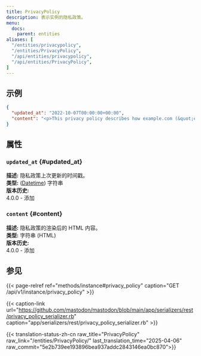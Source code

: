 ```yaml
---
title: PrivacyPolicy
description: 表示实例的隐私政策。
menu:
  docs:
    parent: entities
aliases: [
  "/entities/privacypolicy",
  "/entities/PrivacyPolicy",
  "/api/entities/privacypolicy",
  "/api/entities/PrivacyPolicy",
]
---
```


## 示例

```json
{
  "updated_at": "2022-10-07T00:00:00+00:00",
  "content": "<p>This privacy policy describes how example.com (&quot;example.com&quot;, &quot;we&quot;, &quot;us&quot;) collects,\nprotects and uses the personally identifiable information you may provide\nthrough the example.com website or its API.</p>\n\n<h1>What information do we collect?</h1>\n\n<ul>\n<li><strong>Basic account information</strong>: If you register on this server, you may be\nasked to enter a username, an e-mail address and a password.</li>\n<li><strong>Posts, following and other public information</strong>: The list of people you\nfollow is listed publicly, the same is true for your followers.</li>\n<li><strong>Direct and followers-only posts</strong>: All posts are stored and processed on the\nserver. You may\ntoggle an option to approve and reject new followers manually in the settings.\n<strong>Please keep in mind that the operators of the server and any receiving\nserver may view such messages</strong>, and that recipients may screenshot, copy or\notherwise re-share them. <strong>Do not share any sensitive information over\nMastodon.</strong></li>\n<li><strong>IPs and other metadata</strong>: When you log in, we record the IP address you log\nin from, as well as the name of your browser application.</li>\n</ul>\n\n<hr>\n\n<p>This document is CC-BY-SA. Originally adapted from the <a href=\"https://github.com/discourse/discourse\">Discourse privacy\npolicy</a>.</p>\n"
}
```

## 属性

### `updated_at` {#updated_at}

**描述:** 隐私政策上次更新的时间戳。\
**类型:** ([Datetime](/api/datetime-format#datetime)) 字符串\
**版本历史:**\
4.0.0 - 添加

### `content` {#content}

**描述:** 隐私政策的渲染后的 HTML 内容。\
**类型:** 字符串 (HTML)\
**版本历史:**\
4.0.0 - 添加

## 参见

{{< page-relref ref="methods/instance#privacy_policy" caption="GET /api/v1/instance/privacy_policy" >}}

{{< caption-link url="https://github.com/mastodon/mastodon/blob/main/app/serializers/rest/privacy_policy_serializer.rb" caption="app/serializers/rest/privacy_policy_serializer.rb" >}}

{{< translation-status-zh-cn raw_title="PrivacyPolicy" raw_link="/entities/PrivacyPolicy/" last_translation_time="2025-04-06" raw_commit="5e2b739ee193896bea937addc2843146ea0bc870">}}
